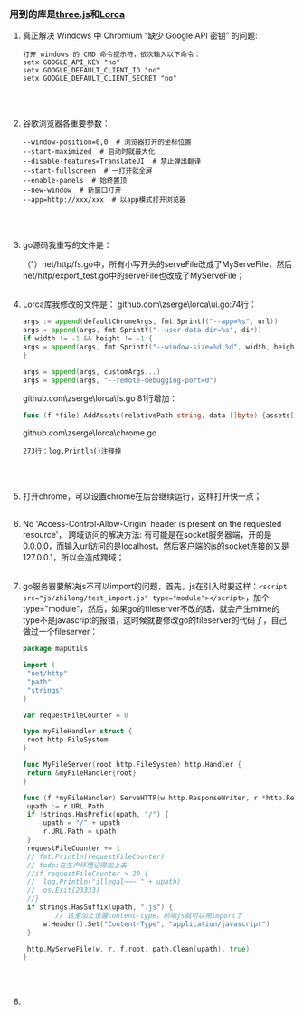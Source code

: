 ### 用到的库是[three.js]( https://github.com/mrdoob/three.js )和[Lorca](https://github.com/zserge/lorca )

1. 真正解决 Windows 中 Chromium “缺少 Google API 密钥” 的问题:

   ```
   打开 windows 的 CMD 命令提示符，依次输入以下命令： 
   setx GOOGLE_API_KEY "no" 
   setx GOOGLE_DEFAULT_CLIENT_ID "no" 
   setx GOOGLE_DEFAULT_CLIENT_SECRET "no"
   ```

   <br><br>

2. 谷歌浏览器各重要参数：

   ```shell
   --window-position=0,0  # 浏览器打开的坐标位置
   --start-maximized  # 启动时就最大化
   --disable-features=TranslateUI  # 禁止弹出翻译
   --start-fullscreen  # 一打开就全屏
   --enable-panels  # 始终置顶
   --new-window  # 新窗口打开
   --app=http://xxx/xxx  # 以app模式打开浏览器
   ```

   <br><br>

3. go源码我重写的文件是：

   （1）net/http/fs.go中，所有小写开头的serveFile改成了MyServeFile，然后net/http/export_test.go中的serveFile也改成了MyServeFile；
   <br><br>

4. Lorca库我修改的文件是：
   github.com\zserge\lorca\ui.go:74行：

   ```go
   args := append(defaultChromeArgs, fmt.Sprintf("--app=%s", url))
   args = append(args, fmt.Sprintf("--user-data-dir=%s", dir))
   if width != -1 && height != -1 {
   args = append(args, fmt.Sprintf("--window-size=%d,%d", width, height))
   }
   
   args = append(args, customArgs...)
   args = append(args, "--remote-debugging-port=0")
   ```

   github.com\zserge\lorca\fs.go 81行增加：

   ```go
   func (f *file) AddAssets(relativePath string, data []byte) {assets[relativePath]  = data}
   ```

    github.com\zserge\lorca\chrome.go  

   ```
   273行：log.Println()注释掉
   ```

   

   <br><br>

5. 打开chrome，可以设置chrome在后台继续运行，这样打开快一点；<br><br>

6. No 'Access-Control-Allow-Origin' header is present on the requested resource'， 跨域访问的解决方法:
   有可能是在socket服务器端，开的是0.0.0.0，而输入url访问的是localhost，然后客户端的js的socket连接的又是127.0.0.1，所以会造成跨域；<br><br>

7. go服务器要解决js不可以import的问题，首先，js在引入时要这样：`<script src="js/zhilong/test_import.js" type="module"></script>`，加个type="module"，然后，如果go的fileserver不改的话，就会产生mime的type不是javascript的报错，这时候就要修改go的fileserver的代码了，自己做过一个fileserver：

   ```go
   package mapUtils
   
   import (
   	"net/http"
   	"path"
   	"strings"
   )
   
   var requestFileCounter = 0
   
   type myFileHandler struct {
   	root http.FileSystem
   }
   
   func MyFileServer(root http.FileSystem) http.Handler {
   	return &myFileHandler{root}
   }
   
   func (f *myFileHandler) ServeHTTP(w http.ResponseWriter, r *http.Request) {
   	upath := r.URL.Path
   	if !strings.HasPrefix(upath, "/") {
   		upath = "/" + upath
   		r.URL.Path = upath
   	}
   	requestFileCounter += 1
   	// fmt.Println(requestFileCounter)
   	// todo:在生产环境记得加上去
   	//if requestFileCounter > 20 {
   	//	log.Println("illegal~~~ " + upath)
   	//	os.Exit(23333)
   	//}
   	if strings.HasSuffix(upath, ".js") {
           // 这里加上设置content-type，前端js就可以用import了
   		w.Header().Set("Content-Type", "application/javascript")
   	}
   
   	http.MyServeFile(w, r, f.root, path.Clean(upath), true)
   }
   ```

   <br><br>

8. 
